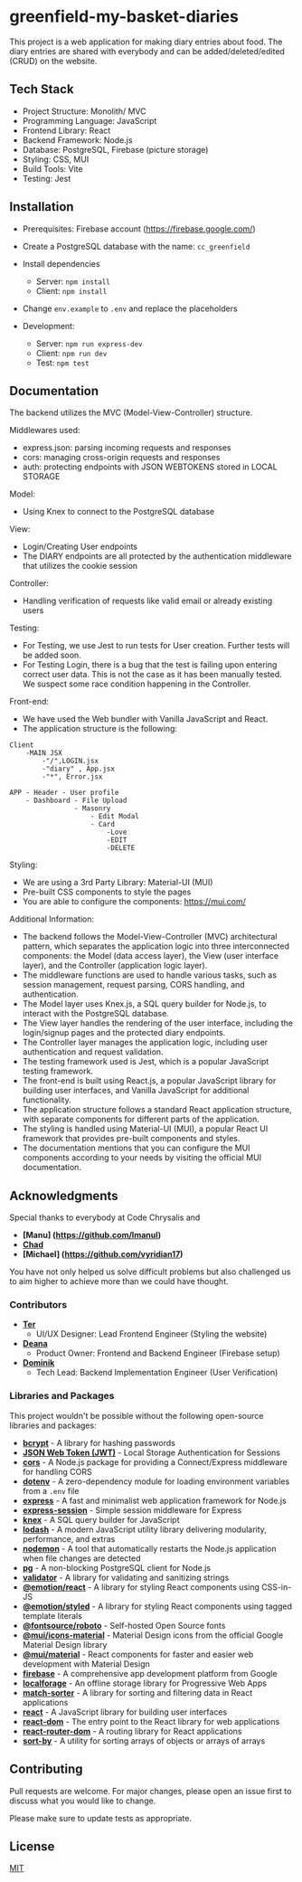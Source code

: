 # greenfield-my-basket-diaries

This project is a web application for making diary entries about food. The diary entries are shared with everybody and can be added/deleted/edited (CRUD) on the website.

## Tech Stack

- Project Structure: Monolith/ MVC
- Programming Language: JavaScript
- Frontend Library: React
- Backend Framework: Node.js
- Database: PostgreSQL, Firebase (picture storage)
- Styling: CSS, MUI
- Build Tools: Vite
- Testing: Jest

## Installation

- Prerequisites: Firebase account (https://firebase.google.com/)
- Create a PostgreSQL database with the name: `cc_greenfield`
- Install dependencies
  - Server: `npm install`
  - Client: `npm install`
- Change `env.example` to `.env` and replace the placeholders

- Development:
  - Server: `npm run express-dev`
  - Client: `npm run dev`
  - Test: `npm test`

## Documentation

The backend utilizes the MVC (Model-View-Controller) structure.

Middlewares used:

- express.json: parsing incoming requests and responses
- cors: managing cross-origin requests and responses
- auth: protecting endpoints with JSON WEBTOKENS stored in LOCAL STORAGE

Model:

- Using Knex to connect to the PostgreSQL database

View:

- Login/Creating User endpoints
- The DIARY endpoints are all protected by the authentication middleware that utilizes the cookie session

Controller:

- Handling verification of requests like valid email or already existing users

Testing:


- For Testing, we use Jest to run tests for User creation. Further tests will be added soon.
- For Testing Login, there is a bug that the test is failing upon entering correct user data. This is not the case as it has been manually tested. We suspect some race condition happening in the Controller.

Front-end:

- We have used the Web bundler with Vanilla JavaScript and React.
- The application structure is the following:

```
Client
    -MAIN JSX
        -"/",LOGIN.jsx
        -"diary" , App.jsx
        -"*", Error.jsx

APP - Header - User profile
    - Dashboard - File Upload
                - Masonry
                    - Edit Modal
                    - Card
                        -Love
                        -EDIT
                        -DELETE

```

Styling:


- We are using a 3rd Party Library: Material-UI (MUI)
- Pre-built CSS components to style the pages
- You are able to configure the components: https://mui.com/

Additional Information:

- The backend follows the Model-View-Controller (MVC) architectural pattern, which separates the application logic into three interconnected components: the Model (data access layer), the View (user interface layer), and the Controller (application logic layer).
- The middleware functions are used to handle various tasks, such as session management, request parsing, CORS handling, and authentication.
- The Model layer uses Knex.js, a SQL query builder for Node.js, to interact with the PostgreSQL database.
- The View layer handles the rendering of the user interface, including the login/signup pages and the protected diary endpoints.
- The Controller layer manages the application logic, including user authentication and request validation.
- The testing framework used is Jest, which is a popular JavaScript testing framework.
- The front-end is built using React.js, a popular JavaScript library for building user interfaces, and Vanilla JavaScript for additional functionality.
- The application structure follows a standard React application structure, with separate components for different parts of the application.
- The styling is handled using Material-UI (MUI), a popular React UI framework that provides pre-built components and styles.
- The documentation mentions that you can configure the MUI components according to your needs by visiting the official MUI documentation.


## Acknowledgments

Special thanks to everybody at Code Chrysalis and

- **[Manu] (https://github.com/lmanul)**
- **[Chad](https://github.com/chadgrover)**
- **[Michael] (https://github.com/vyridian17)**

You have not only helped us solve difficult problems but also challenged us to aim higher to achieve more than we could have thought.

### Contributors

- **[Ter](https://github.com/DepartureLV)**
  - UI/UX Designer: Lead Frontend Engineer (Styling the website)
- **[Deana](https://github.com/deanachou)**
  - Product Owner: Frontend and Backend Engineer (Firebase setup)
- **[Dominik](https://github.com/dmnkvn)**
  - Tech Lead: Backend Implementation Engineer (User Verification)

### Libraries and Packages

This project wouldn't be possible without the following open-source libraries and packages:

- **[bcrypt](https://github.com/kelektiv/node.bcrypt.js)** - A library for hashing passwords
- **[JSON Web Token (JWT)](https://github.com/expressjs/cookie-session)** - Local Storage Authentication for Sessions
- **[cors](https://github.com/expressjs/cors)** - A Node.js package for providing a Connect/Express middleware for handling CORS
- **[dotenv](https://github.com/motdotla/dotenv)** - A zero-dependency module for loading environment variables from a `.env` file
- **[express](https://expressjs.com/)** - A fast and minimalist web application framework for Node.js
- **[express-session](https://github.com/expressjs/session)** - Simple session middleware for Express
- **[knex](https://knexjs.org/)** - A SQL query builder for JavaScript
- **[lodash](https://lodash.com/)** - A modern JavaScript utility library delivering modularity, performance, and extras
- **[nodemon](https://nodemon.io/)** - A tool that automatically restarts the Node.js application when file changes are detected
- **[pg](https://node-postgres.com/)** - A non-blocking PostgreSQL client for Node.js
- **[validator](https://github.com/validatorjs/validator.js)** - A library for validating and sanitizing strings
- **[@emotion/react](https://emotion.sh/docs/introduction)** - A library for styling React components using CSS-in-JS
- **[@emotion/styled](https://emotion.sh/docs/@emotion/styled)** - A library for styling React components using tagged template literals
- **[@fontsource/roboto](https://github.com/fontsource/fontsource)** - Self-hosted Open Source fonts
- **[@mui/icons-material](https://mui.com/material-ui/icons/)** - Material Design icons from the official Google Material Design library
- **[@mui/material](https://mui.com/material-ui/getting-started/installation/)** - React components for faster and easier web development with Material Design
- **[firebase](https://firebase.google.com/)** - A comprehensive app development platform from Google
- **[localforage](https://github.com/localForage/localForage)** - An offline storage library for Progressive Web Apps
- **[match-sorter](https://github.com/kentcdodds/match-sorter)** - A library for sorting and filtering data in React applications
- **[react](https://reactjs.org/)** - A JavaScript library for building user interfaces
- **[react-dom](https://reactjs.org/docs/react-dom.html)** - The entry point to the React library for web applications
- **[react-router-dom](https://reactrouter.com/web/guides/quick-start)** - A routing library for React applications
- **[sort-by](https://github.com/kvnneff/sort-by)** - A utility for sorting arrays of objects or arrays of arrays

## Contributing

Pull requests are welcome. For major changes, please open an issue first to discuss what you would like to change.

Please make sure to update tests as appropriate.

## License

[MIT](https://choosealicense.com/licenses/mit/)
